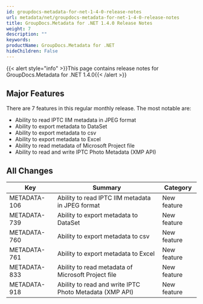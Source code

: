 ```yaml
---
id: groupdocs-metadata-for-net-1-4-0-release-notes
url: metadata/net/groupdocs-metadata-for-net-1-4-0-release-notes
title: GroupDocs.Metadata for .NET 1.4.0 Release Notes
weight: 7
description: ""
keywords: 
productName: GroupDocs.Metadata for .NET
hideChildren: False
---
```

{{< alert style="info" >}}This page contains release notes for GroupDocs.Metadata for .NET 1.4.0{{< /alert >}}

## Major Features

There are 7 features in this regular monthly release. The most notable are:

*   Ability to read IPTC IIM metadata in JPEG format 
*   Ability to export metadata to DataSet 
*   Ability to export metadata to csv 
*   Ability to export metadata to Excel 
*   Ability to read metadata of Microsoft Project file 
*   Ability to read and write IPTC Photo Metadata (XMP API)

## All Changes

| Key | Summary | Category |
| --- | --- | --- |
| METADATA-106 | Ability to read IPTC IIM metadata in JPEG format | New feature |
| METADATA-739 | Ability to export metadata to DataSet | New feature |
| METADATA-760 | Ability to export metadata to csv | New feature |
| METADATA-761 | Ability to export metadata to Excel | New feature |
| METADATA-833 | Ability to read metadata of Microsoft Project file | New feature |
| METADATA-918 | Ability to read and write IPTC Photo Metadata (XMP API) | New feature |
